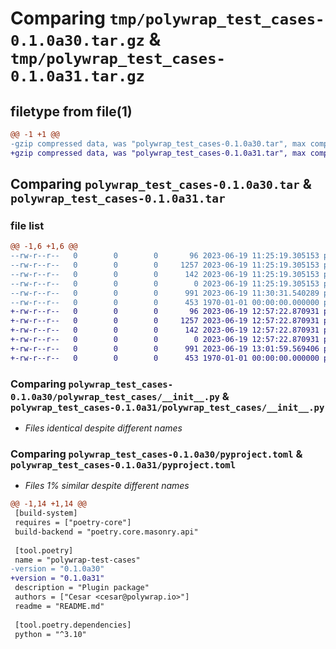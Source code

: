 # Comparing `tmp/polywrap_test_cases-0.1.0a30.tar.gz` & `tmp/polywrap_test_cases-0.1.0a31.tar.gz`

## filetype from file(1)

```diff
@@ -1 +1 @@
-gzip compressed data, was "polywrap_test_cases-0.1.0a30.tar", max compression
+gzip compressed data, was "polywrap_test_cases-0.1.0a31.tar", max compression
```

## Comparing `polywrap_test_cases-0.1.0a30.tar` & `polywrap_test_cases-0.1.0a31.tar`

### file list

```diff
@@ -1,6 +1,6 @@
--rw-r--r--   0        0        0       96 2023-06-19 11:25:19.305153 polywrap_test_cases-0.1.0a30/README.md
--rw-r--r--   0        0        0     1257 2023-06-19 11:25:19.305153 polywrap_test_cases-0.1.0a30/polywrap_test_cases/__init__.py
--rw-r--r--   0        0        0      142 2023-06-19 11:25:19.305153 polywrap_test_cases-0.1.0a30/polywrap_test_cases/__main__.py
--rw-r--r--   0        0        0        0 2023-06-19 11:25:19.305153 polywrap_test_cases-0.1.0a30/polywrap_test_cases/py.typed
--rw-r--r--   0        0        0      991 2023-06-19 11:30:31.540289 polywrap_test_cases-0.1.0a30/pyproject.toml
--rw-r--r--   0        0        0      453 1970-01-01 00:00:00.000000 polywrap_test_cases-0.1.0a30/PKG-INFO
+-rw-r--r--   0        0        0       96 2023-06-19 12:57:22.870931 polywrap_test_cases-0.1.0a31/README.md
+-rw-r--r--   0        0        0     1257 2023-06-19 12:57:22.870931 polywrap_test_cases-0.1.0a31/polywrap_test_cases/__init__.py
+-rw-r--r--   0        0        0      142 2023-06-19 12:57:22.870931 polywrap_test_cases-0.1.0a31/polywrap_test_cases/__main__.py
+-rw-r--r--   0        0        0        0 2023-06-19 12:57:22.870931 polywrap_test_cases-0.1.0a31/polywrap_test_cases/py.typed
+-rw-r--r--   0        0        0      991 2023-06-19 13:01:59.569406 polywrap_test_cases-0.1.0a31/pyproject.toml
+-rw-r--r--   0        0        0      453 1970-01-01 00:00:00.000000 polywrap_test_cases-0.1.0a31/PKG-INFO
```

### Comparing `polywrap_test_cases-0.1.0a30/polywrap_test_cases/__init__.py` & `polywrap_test_cases-0.1.0a31/polywrap_test_cases/__init__.py`

 * *Files identical despite different names*

### Comparing `polywrap_test_cases-0.1.0a30/pyproject.toml` & `polywrap_test_cases-0.1.0a31/pyproject.toml`

 * *Files 1% similar despite different names*

```diff
@@ -1,14 +1,14 @@
 [build-system]
 requires = ["poetry-core"]
 build-backend = "poetry.core.masonry.api"
 
 [tool.poetry]
 name = "polywrap-test-cases"
-version = "0.1.0a30"
+version = "0.1.0a31"
 description = "Plugin package"
 authors = ["Cesar <cesar@polywrap.io>"]
 readme = "README.md"
 
 [tool.poetry.dependencies]
 python = "^3.10"
```

